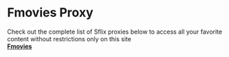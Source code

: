 # Fmovies Proxy 
Check out the complete list of Sflix proxies below to access all your favorite content without restrictions only on this site <br>
<a href="https://sflix-alternatives.github.io/"><b>Fmovies</b></a>

